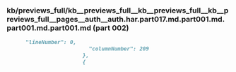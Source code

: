### kb/previews_full/kb__previews_full__kb__previews_full__kb__previews_full__pages__auth__auth.har.part017.md.part001.md.part001.md.part001.md (part 002)

```md
      "lineNumber": 0,
                          "columnNumber": 209
                        },
                        {
          
```

```
